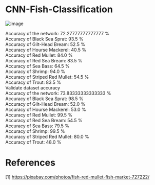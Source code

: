 # CNN-Fish-Classification

![image](https://user-images.githubusercontent.com/108604868/188543147-477ca731-1d2b-4c6e-bf41-5c4e2f805897.png)



Accuracy of the network: 72.27777777777777 %  
Accuracy of Black Sea Sprat: 93.5 %  
Accuracy of Gilt-Head Bream: 52.5 %  
Accuracy of Hourse Mackerel: 40.5 %  
Accuracy of Red Mullet: 84.0 %  
Accuracy of Red Sea Bream: 83.5 %  
Accuracy of Sea Bass: 64.5 %  
Accuracy of Shrimp: 94.0 %  
Accuracy of Striped Red Mullet: 54.5 %  
Accuracy of Trout: 83.5 %  
Validate dataset accuracy  
Accuracy of the network: 73.83333333333333 %  
Accuracy of Black Sea Sprat: 98.5 %  
Accuracy of Gilt-Head Bream: 52.0 %  
Accuracy of Hourse Mackerel: 53.0 %  
Accuracy of Red Mullet: 99.5 %  
Accuracy of Red Sea Bream: 54.5 %  
Accuracy of Sea Bass: 79.5 %  
Accuracy of Shrimp: 99.5 %  
Accuracy of Striped Red Mullet: 80.0 %  
Accuracy of Trout: 48.0 %  



# References
[1] https://pixabay.com/photos/fish-red-mullet-fish-market-727222/
